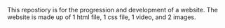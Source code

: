 This repostiory is for the progression and development of a website. The website is made up of 1 html file, 1 css file, 1 video, and 2 images.
